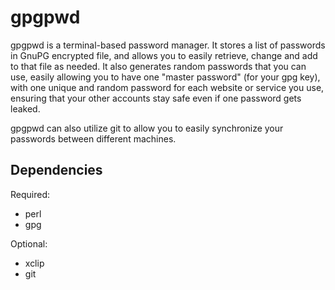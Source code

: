 gpgpwd
======

gpgpwd is a terminal-based password manager. It stores a list of passwords
in GnuPG encrypted file, and allows you to easily retrieve, change and add to
that file as needed. It also generates random passwords that you can use,
easily allowing you to have one "master password" (for your gpg key), with
one unique and random password for each website or service you use, ensuring
that your other accounts stay safe even if one password gets leaked.

gpgpwd can also utilize git to allow you to easily synchronize your
passwords between different machines.

Dependencies
------------
Required:
- perl
- gpg

Optional:
- xclip
- git
